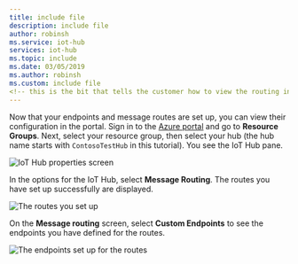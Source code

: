 ```yaml
---
title: include file
description: include file
author: robinsh
ms.service: iot-hub
services: iot-hub
ms.topic: include
ms.date: 03/05/2019
ms.author: robinsh
ms.custom: include file
<!-- this is the bit that tells the customer how to view the routing info they just set up -->
---
```


Now that your endpoints and message routes are set up, you can view their configuration in the portal. Sign in to the [Azure portal](https://portal.azure.com) and go to **Resource Groups**. Next, select your resource group, then select your hub  (the hub name starts with `ContosoTestHub` in this tutorial). You see the IoT Hub pane.

![IoT Hub properties screen](./media/iot-hub-include-view-routing-in-portal/01-show-hub-properties.png)

In the options for the IoT Hub, select **Message Routing**. The routes you have set up successfully are displayed.

![The routes you set up](./media/iot-hub-include-view-routing-in-portal/02-show-message-routes.png)

On the **Message routing** screen, select **Custom Endpoints** to see the endpoints you have defined for the routes.

![The endpoints set up for the routes](./media/iot-hub-include-view-routing-in-portal/03-show-routing-endpoints.png)
